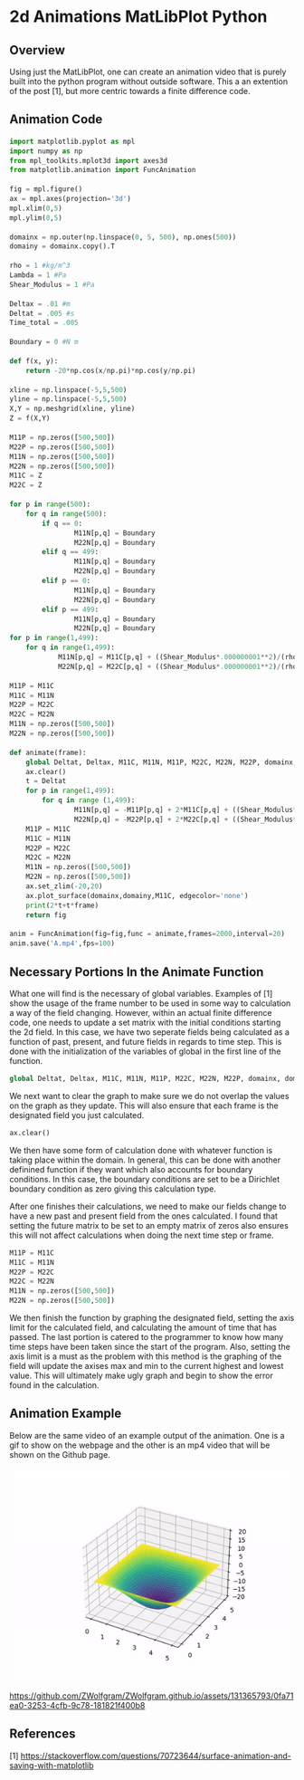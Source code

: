 # 2d Animations MatLibPlot Python

## Overview

Using just the MatLibPlot, one can create an animation video that is purely built into the python program without outside software. This a an extention of the post [1], but more centric towards a finite difference code. 

## **Animation Code**

```python
import matplotlib.pyplot as mpl
import numpy as np
from mpl_toolkits.mplot3d import axes3d
from matplotlib.animation import FuncAnimation

fig = mpl.figure()
ax = mpl.axes(projection='3d')
mpl.xlim(0,5)
mpl.ylim(0,5)

domainx = np.outer(np.linspace(0, 5, 500), np.ones(500))
domainy = domainx.copy().T

rho = 1 #kg/m^3
Lambda = 1 #Pa
Shear_Modulus = 1 #Pa 

Deltax = .01 #m
Deltat = .005 #s
Time_total = .005

Boundary = 0 #N m

def f(x, y):
    return -20*np.cos(x/np.pi)*np.cos(y/np.pi)

xline = np.linspace(-5,5,500)
yline = np.linspace(-5,5,500)
X,Y = np.meshgrid(xline, yline)
Z = f(X,Y)

M11P = np.zeros([500,500])
M22P = np.zeros([500,500])
M11N = np.zeros([500,500])
M22N = np.zeros([500,500])
M11C = Z
M22C = Z

for p in range(500):
    for q in range(500):
        if q == 0:
                M11N[p,q] = Boundary
                M22N[p,q] = Boundary
        elif q == 499:
                M11N[p,q] = Boundary
                M22N[p,q] = Boundary
        elif p == 0:
                M11N[p,q] = Boundary
                M22N[p,q] = Boundary
        elif p == 499:
                M11N[p,q] = Boundary
                M22N[p,q] = Boundary
for p in range(1,499):
    for q in range(1,499):
            M11N[p,q] = M11C[p,q] + ((Shear_Modulus*.000000001**2)/(rho))*((1/(Deltax**2))*(1+((2*Lambda+2*Shear_Modulus)/(3*Lambda+2*Shear_Modulus)))*(-2*M11C[p,q]+M11C[p,q+1]+M11C[p,q-1]) + (1/(Deltax**2))*(-2*M11C[p,q]+M11C[p-1,q]+M11C[p+1,q]) + (((2*Lambda+2*Shear_Modulus)/(3*Lambda+2*Shear_Modulus))/(Deltax**2))*(-2*M22C[p,q]+M22C[p,q+1]+M22C[p,q-1]))
            M22N[p,q] = M22C[p,q] + ((Shear_Modulus*.000000001**2)/(rho))*((1/(Deltax**2))*(1+((2*Lambda+2*Shear_Modulus)/(3*Lambda+2*Shear_Modulus)))*(-2*M22C[p,q]+M22C[p+1,q]+M22C[p-1,q]) + (1/(Deltax**2))*(-2*M22C[p,q]+M22C[p,q+1]+M22C[p,q-1]) + (((2*Lambda+2*Shear_Modulus)/(3*Lambda+2*Shear_Modulus))/(Deltax**2))*(-2*M11C[p,q]+M11C[p+1,q]+M11C[p-1,q])) 

M11P = M11C            
M11C = M11N
M22P = M22C
M22C = M22N
M11N = np.zeros([500,500])
M22N = np.zeros([500,500])

def animate(frame):
    global Deltat, Deltax, M11C, M11N, M11P, M22C, M22N, M22P, domainx, domainy,Shear_Modulus,rho,Lambda
    ax.clear()
    t = Deltat
    for p in range(1,499):
        for q in range (1,499):
                M11N[p,q] = -M11P[p,q] + 2*M11C[p,q] + ((Shear_Modulus*t**2)/(rho))*((1/(Deltax**2))*(1+((2*Lambda+2*Shear_Modulus)/(3*Lambda+2*Shear_Modulus)))*(-2*M11C[p,q]+M11C[p,q+1]+M11C[p,q-1]) + (1/(Deltax**2))*(-2*M11C[p,q]+M11C[p-1,q]+M11C[p+1,q]) + (((2*Lambda+2*Shear_Modulus)/(3*Lambda+2*Shear_Modulus))/(Deltax**2))*(-2*M22C[p,q]+M22C[p,q+1]+M22C[p,q-1]))
                M22N[p,q] = -M22P[p,q] + 2*M22C[p,q] + ((Shear_Modulus*t**2)/(rho))*((1/(Deltax**2))*(1+((2*Lambda+2*Shear_Modulus)/(3*Lambda+2*Shear_Modulus)))*(-2*M22C[p,q]+M22C[p+1,q]+M22C[p-1,q]) + (1/(Deltax**2))*(-2*M22C[p,q]+M22C[p,q+1]+M22C[p,q-1]) + (((2*Lambda+2*Shear_Modulus)/(3*Lambda+2*Shear_Modulus))/(Deltax**2))*(-2*M11C[p,q]+M11C[p+1,q]+M11C[p-1,q]))  
    M11P = M11C
    M11C = M11N
    M22P = M22C
    M22C = M22N
    M11N = np.zeros([500,500])
    M22N = np.zeros([500,500])
    ax.set_zlim(-20,20)
    ax.plot_surface(domainx,domainy,M11C, edgecolor='none')
    print(2*t+t*frame)
    return fig

anim = FuncAnimation(fig=fig,func = animate,frames=2000,interval=20)
anim.save('A.mp4',fps=100)
```
## **Necessary Portions In the Animate Function**

What one will find is the necessary of global variables. Examples of [1] show the usage of the frame number to be used in some way to calculation a way of the field changing. However, within an actual finite difference code, one needs to update a set matrix with the initial conditions starting the 2d field. In this case, we have two seperate fields being calculated as a function of past, present, and future fields in regards to time step. This is done with the initialization of the variables of global in the first line of the function.
```python
global Deltat, Deltax, M11C, M11N, M11P, M22C, M22N, M22P, domainx, domainy,Shear_Modulus,rho,Lambda
```
We next want to clear the graph to make sure we do not overlap the values on the graph as they update. This will also ensure that each frame is the designated field you just calculated.
```python
ax.clear()
```
We then have some form of calculation done with whatever function is taking place within the domain. In general, this can be done with another definined function if they want which also accounts for boundary conditions. In this case, the boundary conditions are set to be a Dirichlet boundary condition as zero giving this calculation type. 

After one finishes their calculations, we need to make our fields change to have a new past and present field from the ones calculated. I found that setting the future matrix to be set to an empty matrix of zeros also ensures this will not affect calculations when doing the next time step or frame.
```python
M11P = M11C
M11C = M11N
M22P = M22C
M22C = M22N
M11N = np.zeros([500,500])
M22N = np.zeros([500,500])
```
We then finish the function by graphing the designated field, setting the axis limit for the calculated field, and calculating the amount of time that has passed. The last portion is catered to the programmer to know how many time steps have been taken since the start of the program. Also, setting the axis limit is a must as the problem with this method is the graphing of the field will update the axises max and min to the current highest and lowest value. This will ultimately make ugly graph and begin to show the error found in the calculation. 
## **Animation Example**
Below are the same video of an example output of the animation. One is a gif to show on the webpage and the other is an mp4 video that will be shown on the Github page.

![](/Extra/2dAnimator/ezgif.com-gif-maker.gif)

https://github.com/ZWolfgram/ZWolfgram.github.io/assets/131365793/0fa71ea0-3253-4cfb-9c78-181821f400b8
## **References**

[1] https://stackoverflow.com/questions/70723644/surface-animation-and-saving-with-matplotlib 
